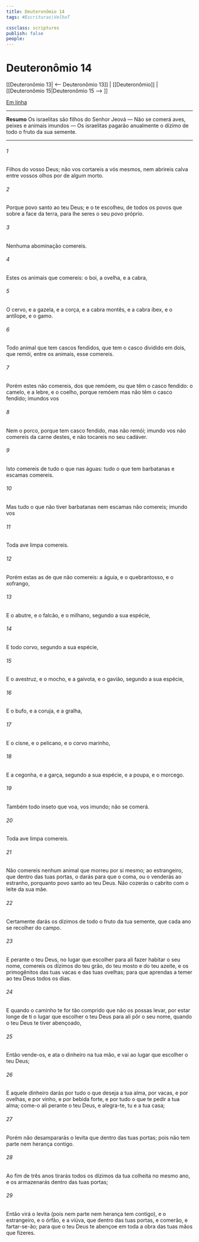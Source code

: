 ```yaml
---
title: Deuteronômio 14
tags: #Escrituras\VelhoT

cssclass: scriptures
publish: false
people:
---
```


# Deuteronômio 14
[[Deuteronômio 13| <-- Deuteronômio 13]] | [[Deuteronômio]] | [[Deuteronômio 15|Deuteronômio 15 --> ]]

[Em linha](https://churchofjesuschrist.org/study/scriptures/ot/deut/14?lang=por)

---
__Resumo__
Os israelitas são filhos do Senhor Jeová — Não se comerá aves, peixes e animais imundos — Os israelitas pagarão anualmente o dízimo de todo o fruto da sua semente.

---
###### 1 
Filhos  do  vosso Deus; não vos cortareis a vós mesmos, nem abrireis calva entre vossos olhos por  de algum morto.

###### 2 
Porque  povo santo ao  teu Deus; e o  te escolheu, de todos os povos que  sobre a face da terra, para lhe seres o seu povo próprio.

###### 3 
Nenhuma abominação comereis.

###### 4 
Estes  os animais que comereis: o boi, a ovelha, e a cabra,

###### 5 
O cervo, e a gazela, e a corça, e a cabra montês, e a cabra íbex, e o antílope, e o gamo.

###### 6 
Todo animal que tem cascos fendidos, que tem o casco dividido em dois, que remói, entre os animais, esse comereis.

###### 7 
Porém estes não comereis, dos que  remóem, ou que têm o casco fendido: o camelo, e a lebre, e o coelho, porque remóem mas não têm o casco fendido; imundos vos 

###### 8 
Nem o porco, porque tem casco fendido, mas não remói; imundo vos  não comereis da carne destes, e não tocareis no seu cadáver.

###### 9 
Isto comereis de tudo o que  nas águas: tudo o que tem barbatanas e escamas comereis.

###### 10 
Mas tudo o que não tiver barbatanas nem escamas não  comereis; imundo vos 

###### 11 
Toda ave limpa comereis.

###### 12 
Porém estas  as de que não comereis: a águia, e o quebrantosso, e o xofrango,

###### 13 
E o abutre, e o falcão, e o milhano, segundo a sua espécie,

###### 14 
E todo corvo, segundo a sua espécie,

###### 15 
E o avestruz, e o mocho, e a gaivota, e o gavião, segundo a sua espécie,

###### 16 
E o bufo, e a coruja, e a gralha,

###### 17 
E o cisne, e o pelicano, e o corvo marinho,

###### 18 
E a cegonha, e a garça, segundo a sua espécie, e a poupa, e o morcego.

###### 19 
Também todo inseto que voa, vos  imundo; não se comerá.

###### 20 
Toda ave limpa comereis.

###### 21 
Não comereis nenhum animal que morreu por si mesmo; ao estrangeiro, que  dentro das tuas portas, o darás para que o coma, ou o venderás ao estranho, porquanto  povo santo ao  teu Deus. Não cozerás o cabrito com o leite da sua mãe.

###### 22 
Certamente darás os dízimos de todo o fruto da tua semente, que cada ano se recolher do campo.

###### 23 
E perante o  teu Deus, no lugar que escolher para ali fazer habitar o seu nome, comereis os dízimos do teu grão, do teu mosto e do teu azeite, e os primogênitos das tuas vacas e das tuas ovelhas; para que aprendas a temer ao  teu Deus todos os dias.

###### 24 
E quando o caminho te for tão comprido que não os possas levar, por estar longe de ti o lugar que escolher o  teu Deus para ali pôr o seu nome, quando o  teu Deus te tiver abençoado,

###### 25 
Então vende-os, e ata o dinheiro na tua mão, e vai ao lugar que escolher o  teu Deus;

###### 26 
E aquele dinheiro darás por tudo o que deseja a tua alma, por vacas, e por ovelhas, e por vinho, e por bebida forte, e por tudo o que te pedir a tua alma; come-o ali perante o  teu Deus, e alegra-te, tu e a tua casa;

###### 27 
Porém não desampararás o levita que  dentro das tuas portas; pois não tem parte nem herança contigo.

###### 28 
Ao fim de três anos tirarás todos os dízimos da tua colheita no mesmo ano, e os armazenarás dentro das tuas portas;

###### 29 
Então virá o levita (pois nem parte nem herança tem contigo), e o estrangeiro, e o órfão, e a viúva, que  dentro das tuas portas, e comerão, e fartar-se-ão; para que o  teu Deus te abençoe em toda a obra das tuas mãos que fizeres.

